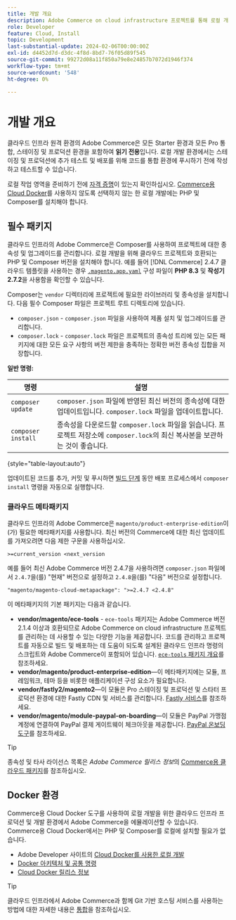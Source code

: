 ```yaml
---
title: 개발 개요
description: Adobe Commerce on cloud infrastructure 프로젝트를 통해 로컬 개발을 준비합니다.
role: Developer
feature: Cloud, Install
topic: Development
last-substantial-update: 2024-02-06T00:00:00Z
exl-id: d4452d7d-d3dc-4f8d-8bd7-76f05d89f545
source-git-commit: 99272d08a11f850a79e8e24857b7072d1946f374
workflow-type: tm+mt
source-wordcount: '548'
ht-degree: 0%

---
```


# 개발 개요

클라우드 인프라 원격 환경의 Adobe Commerce은 모든 Starter 환경과 모든 Pro 통합, 스테이징 및 프로덕션 환경을 포함하여 **읽기 전용**&#x200B;입니다. 로컬 개발 환경에서는 스테이징 및 프로덕션에 추가 테스트 및 배포를 위해 코드를 통합 환경에 푸시하기 전에 작성하고 테스트할 수 있습니다.

로컬 작업 영역을 준비하기 전에 [자격 증명](../../get-started/prepare-workspace.md)이 있는지 확인하십시오. [Commerce용 Cloud Docker](#docker-environment)를 사용하지 않도록 선택하지 않는 한 로컬 개발에는 PHP 및 Composer를 설치해야 합니다.

## 필수 패키지

클라우드 인프라의 Adobe Commerce은 Composer를 사용하여 프로젝트에 대한 종속성 및 업그레이드를 관리합니다. 로컬 개발을 위해 클라우드 프로젝트와 호환되는 PHP 및 Composer 버전을 설치해야 합니다. 예를 들어 [!DNL Commerce] 2.4.7 클라우드 템플릿을 사용하는 경우 [`.magento.app.yaml`](https://github.com/magento/magento-cloud/blob/2.4.7/.magento.app.yaml) 구성 파일이 **PHP 8.3** 및 **작성기 2.7.2**&#x200B;을 사용함을 확인할 수 있습니다.

Composer는 `vendor` 디렉터리에 프로젝트에 필요한 라이브러리 및 종속성을 설치합니다. 다음 필수 Composer 파일은 프로젝트 루트 디렉토리에 있습니다.

- `composer.json` - `composer.json` 파일을 사용하여 제품 설치 및 업그레이드를 관리합니다.
- `composer.lock` - `composer.lock` 파일은 프로젝트의 종속성 트리에 있는 모든 패키지에 대한 모든 요구 사항의 버전 제한을 충족하는 정확한 버전 종속성 집합을 저장합니다.

**일반 명령:**

| 명령 | 설명 |
|--------------------|----------------------------------------------------------------------------------------------------------------------------------------------------------|
| `composer update` | `composer.json` 파일에 반영된 최신 버전의 종속성에 대한 업데이트입니다. `composer.lock` 파일을 업데이트합니다. |
| `composer install` | 종속성을 다운로드할 `composer.lock` 파일을 읽습니다. 프로젝트 저장소에 `composer.lock`의 최신 복사본을 보관하는 것이 좋습니다. |

{style="table-layout:auto"}

업데이트된 코드를 추가, 커밋 및 푸시하면 [빌드 단계](../deploy/process.md#build-phase-build-phase) 동안 배포 프로세스에서 `composer install` 명령을 자동으로 실행합니다.

### 클라우드 메타패키지

클라우드 인프라의 Adobe Commerce은 `magento/product-enterprise-edition`이(가) 필요한 메타패키지를 사용합니다. 최신 버전의 Commerce에 대한 최신 업데이트를 가져오려면 다음 제한 구문을 사용하십시오.

```text
>=current_version <next_version
```

예를 들어 최신 Adobe Commerce 버전 2.4.7을 사용하려면 `composer.json` 파일에서 `2.4.7`을(를) &quot;현재&quot; 버전으로 설정하고 `2.4.8`을(를) &quot;다음&quot; 버전으로 설정합니다.

```text
"magento/magento-cloud-metapackage": ">=2.4.7 <2.4.8"
```

이 메타패키지의 기본 패키지는 다음과 같습니다.

- **vendor/magento/ece-tools** - `ece-tools` 패키지는 Adobe Commerce 버전 2.1.4 이상과 호환되므로 Adobe Commerce on cloud infrastructure 프로젝트를 관리하는 데 사용할 수 있는 다양한 기능을 제공합니다. 코드를 관리하고 프로젝트를 자동으로 빌드 및 배포하는 데 도움이 되도록 설계된 클라우드 인프라 명령의 스크립트와 Adobe Commerce이 포함되어 있습니다. [`ece-tools` 패키지 개요](../dev-tools/package-overview.md)를 참조하세요.
- **vendor/magento/product-enterprise-edition**—이 메타패키지에는 모듈, 프레임워크, 테마 등을 비롯한 애플리케이션 구성 요소가 필요합니다.
- **vendor/fastly2/magento2**—이 모듈은 Pro 스테이징 및 프로덕션 및 스타터 프로덕션 환경에 대한 Fastly CDN 및 서비스를 관리합니다. [Fastly 서비스](/help/cloud-guide/cdn/fastly.md#fastly-cdn-module-for-magento-2)를 참조하세요.
- **vendor/magento/module-paypal-on-boarding**—이 모듈은 PayPal 가맹점 계정에 연결하여 PayPal 결제 게이트웨이 체크아웃을 제공합니다. [PayPal 온보딩 도구](../store/paypal.md)를 참조하세요.

>[!TIP]
>
>종속성 및 타사 라이선스 목록은 _Adobe Commerce 릴리스 정보_&#x200B;의 [Commerce용 클라우드 패키지](/help/cloud-guide/release-notes/cloud-packages.md)를 참조하십시오.

## Docker 환경

Commerce용 Cloud Docker 도구를 사용하여 로컬 개발을 위한 클라우드 인프라 프로덕션 및 개발 환경에서 Adobe Commerce을 에뮬레이션할 수 있습니다. Commerce용 Cloud Docker에서는 PHP 및 Composer를 로컬에 설치할 필요가 없습니다.

- Adobe Developer 사이트의 [Cloud Docker를 사용한 로컬 개발](https://developer.adobe.com/commerce/cloud-tools/docker/setup/)
- [Docker 아키텍처 및 공통 명령](../dev-tools/cloud-docker.md)
- [Cloud Docker 릴리스 정보](../release-notes/cloud-docker.md)

>[!TIP]
>
>클라우드 인프라에서 Adobe Commerce과 함께 Git 기반 호스팅 서비스를 사용하는 방법에 대한 자세한 내용은 [통합](../integrations/overview.md)을 참조하십시오.
